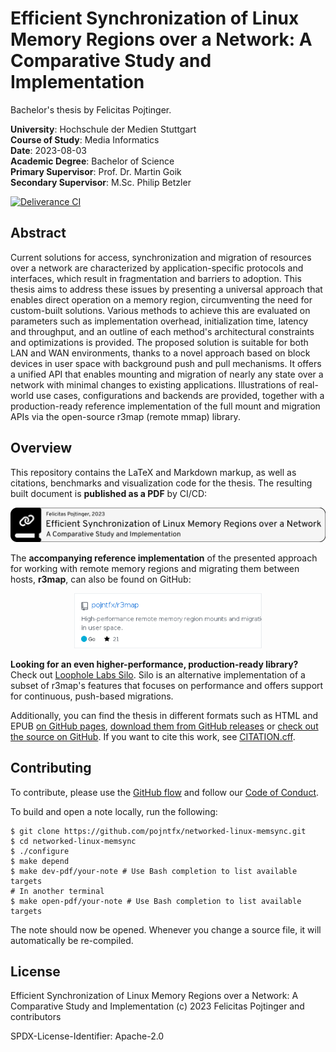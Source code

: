 # Efficient Synchronization of Linux Memory Regions over a Network: A Comparative Study and Implementation

Bachelor's thesis by Felicitas Pojtinger.

**University**: Hochschule der Medien Stuttgart<br>
**Course of Study**: Media Informatics<br>
**Date**: 2023-08-03<br>
**Academic Degree**: Bachelor of Science<br>
**Primary Supervisor**: Prof. Dr. Martin Goik<br>
**Secondary Supervisor**: M.Sc. Philip Betzler<br>

[![Deliverance CI](https://github.com/pojntfx/networked-linux-memsync/actions/workflows/deliverance.yaml/badge.svg)](https://github.com/pojntfx/networked-linux-memsync/actions/workflows/deliverance.yaml)

## Abstract

Current solutions for access, synchronization and migration of resources over a network are characterized by application-specific protocols and interfaces, which result in fragmentation and barriers to adoption. This thesis aims to address these issues by presenting a universal approach that enables direct operation on a memory region, circumventing the need for custom-built solutions. Various methods to achieve this are evaluated on parameters such as implementation overhead, initialization time, latency and throughput, and an outline of each method's architectural constraints and optimizations is provided. The proposed solution is suitable for both LAN and WAN environments, thanks to a novel approach based on block devices in user space with background push and pull mechanisms. It offers a unified API that enables mounting and migration of nearly any state over a network with minimal changes to existing applications. Illustrations of real-world use cases, configurations and backends are provided, together with a production-ready reference implementation of the full mount and migration APIs via the open-source r3map (remote mmap) library.

## Overview

This repository contains the LaTeX and Markdown markup, as well as citations, benchmarks and visualization code for the thesis. The resulting built document is **published as a PDF** by CI/CD:

<p align="center">
	<a href="https://pojntfx.github.io/networked-linux-memsync/main.pdf" rel="nofollow"><img src="./docs/thesis-badge.png" alt="Thesis badge for Pojtinger, F. (2023). Efficient Synchronization of Linux Memory Regions over a Network: A Comparative Study and Implementation" width="650"></a>
</p>

The **accompanying reference implementation** of the presented approach for working with remote memory regions and migrating them between hosts, **r3map**, can also be found on GitHub:

<p align="center">
	<a href="https://github.com/pojntfx/r3map" rel="nofollow"><img src="./docs/library-badge.png" alt="Badge for the r3map library" width="300"></a>
</p>

**Looking for an even higher-performance, production-ready library?** Check out [Loophole Labs Silo](https://github.com/loopholelabs/silo). Silo is an alternative implementation of a subset of r3map's features that focuses on performance and offers support for continuous, push-based migrations.

Additionally, you can find the thesis in different formats such as HTML and EPUB [on GitHub pages](https://pojntfx.github.io/networked-linux-memsync/), [download them from GitHub releases](https://github.com/pojntfx/networked-linux-memsync/releases/latest) or [check out the source on GitHub](https://github.com/pojntfx/networked-linux-memsync). If you want to cite this work, see [CITATION.cff](./CITATION.cff).

## Contributing

To contribute, please use the [GitHub flow](https://guides.github.com/introduction/flow/) and follow our [Code of Conduct](./CODE_OF_CONDUCT.md).

To build and open a note locally, run the following:

```shell
$ git clone https://github.com/pojntfx/networked-linux-memsync.git
$ cd networked-linux-memsync
$ ./configure
$ make depend
$ make dev-pdf/your-note # Use Bash completion to list available targets
# In another terminal
$ make open-pdf/your-note # Use Bash completion to list available targets
```

The note should now be opened. Whenever you change a source file, it will automatically be re-compiled.

## License

Efficient Synchronization of Linux Memory Regions over a Network: A Comparative Study and Implementation (c) 2023 Felicitas Pojtinger and contributors

SPDX-License-Identifier: Apache-2.0
